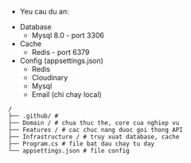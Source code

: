 * Yeu cau du an:
 - Database 
   * Mysql 8.0 - port 3306 
 - Cache
   * Redis - port 6379
 - Config (appsettings.json)
   * Redis
   * Cloudinary
   * Mysql
   * Email (chi chay local)

```
/
├── .github/ # 
├── Domain / # chua thuc the, core cua nghiep vu
├── Features / # cac chuc nang duoc goi thong API
├── Infrastructure / # truy xuat database, cache 
├── Program.cs # file bat dau chay tu day
└── appsettings.json # file config
```